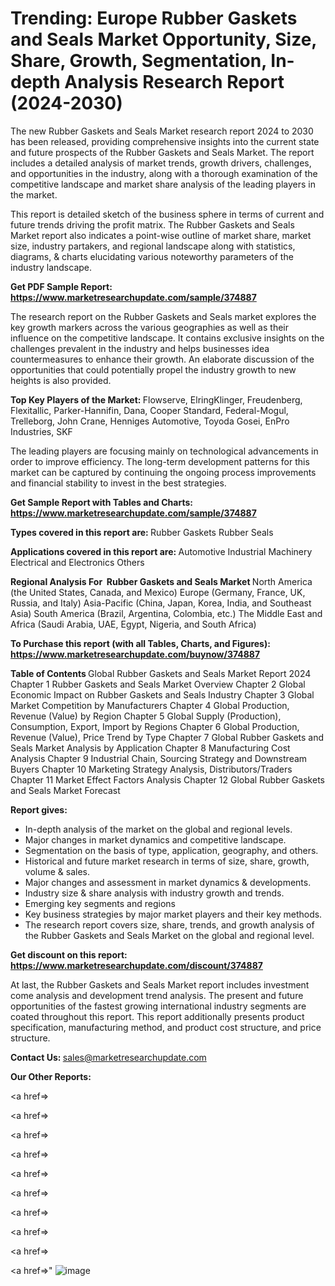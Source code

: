 # Trending: Europe Rubber Gaskets and Seals Market Opportunity, Size, Share, Growth, Segmentation, In-depth Analysis Research Report (2024-2030)

The new Rubber Gaskets and Seals Market research report 2024 to 2030 has been released, providing comprehensive insights into the current state and future prospects of the Rubber Gaskets and Seals Market. The report includes a detailed analysis of market trends, growth drivers, challenges, and opportunities in the industry, along with a thorough examination of the competitive landscape and market share analysis of the leading players in the market.

This report is detailed sketch of the business sphere in terms of current and future trends driving the profit matrix. The Rubber Gaskets and Seals Market report also indicates a point-wise outline of market share, market size, industry partakers, and regional landscape along with statistics, diagrams, &amp; charts elucidating various noteworthy parameters of the industry landscape.

<strong><b>Get PDF Sample Report: <a href=https://www.marketresearchupdate.com/sample/374887>https://www.marketresearchupdate.com/sample/374887</a></b></strong>

The research report on the Rubber Gaskets and Seals market explores the key growth markers across the various geographies as well as their influence on the competitive landscape. It contains exclusive insights on the challenges prevalent in the industry and helps businesses idea countermeasures to enhance their growth. An elaborate discussion of the opportunities that could potentially propel the industry growth to new heights is also provided.

<strong><b>Top Key Players of the Market:
</b></strong>Flowserve, ElringKlinger, Freudenberg, Flexitallic, Parker-Hannifin, Dana, Cooper Standard, Federal-Mogul, Trelleborg, John Crane, Henniges Automotive, Toyoda Gosei, EnPro Industries, SKF<strong><b>
</b></strong>

The leading players are focusing mainly on technological advancements in order to improve efficiency. The long-term development patterns for this market can be captured by continuing the ongoing process improvements and financial stability to invest in the best strategies.

<strong><b>Get Sample Report with Tables and Charts: <a href=https://www.marketresearchupdate.com/sample/374887>https://www.marketresearchupdate.com/sample/374887</a></b></strong>

<strong><b>Types covered in this report are:
</b></strong>Rubber Gaskets
Rubber Seals<strong><b>
</b></strong>

<strong><b>Applications covered in this report are:
</b></strong>Automotive
Industrial Machinery
Electrical and Electronics
Others<strong><b>
</b></strong>

<strong><b>Regional Analysis For  Rubber Gaskets and Seals Market</b></strong><strong><b>
</b></strong>North America (the United States, Canada, and Mexico)
Europe (Germany, France, UK, Russia, and Italy)
Asia-Pacific (China, Japan, Korea, India, and Southeast Asia)
South America (Brazil, Argentina, Colombia, etc.)
The Middle East and Africa (Saudi Arabia, UAE, Egypt, Nigeria, and South Africa)

<strong><b>To Purchase this report (with all Tables, Charts, and Figures): <a href=https://www.marketresearchupdate.com/buynow/374887>https://www.marketresearchupdate.com/buynow/374887</a></b></strong>

<strong><b>Table of Contents</b></strong><strong><b>
</b></strong>Global Rubber Gaskets and Seals Market Report 2024
Chapter 1 Rubber Gaskets and Seals Market Overview
Chapter 2 Global Economic Impact on Rubber Gaskets and Seals Industry
Chapter 3 Global Market Competition by Manufacturers
Chapter 4 Global Production, Revenue (Value) by Region
Chapter 5 Global Supply (Production), Consumption, Export, Import by Regions
Chapter 6 Global Production, Revenue (Value), Price Trend by Type
Chapter 7 Global Rubber Gaskets and Seals Market Analysis by Application
Chapter 8 Manufacturing Cost Analysis
Chapter 9 Industrial Chain, Sourcing Strategy and Downstream Buyers
Chapter 10 Marketing Strategy Analysis, Distributors/Traders
Chapter 11 Market Effect Factors Analysis
Chapter 12 Global Rubber Gaskets and Seals Market Forecast

<strong><b>Report gives:</b></strong>

- In-depth analysis of the market on the global and regional levels.
- Major changes in market dynamics and competitive landscape.
- Segmentation on the basis of type, application, geography, and others.
- Historical and future market research in terms of size, share, growth, volume &amp; sales.
- Major changes and assessment in market dynamics &amp; developments.
- Industry size &amp; share analysis with industry growth and trends.
- Emerging key segments and regions
- Key business strategies by major market players and their key methods.
- The research report covers size, share, trends, and growth analysis of the Rubber Gaskets and Seals Market on the global and regional level.

<strong><b>Get discount on this report: <a href=https://www.marketresearchupdate.com/discount/374887>https://www.marketresearchupdate.com/discount/374887</a></b></strong>

At last, the Rubber Gaskets and Seals Market report includes investment come analysis and development trend analysis. The present and future opportunities of the fastest growing international industry segments are coated throughout this report. This report additionally presents product specification, manufacturing method, and product cost structure, and price structure.

<strong><b>Contact Us:
</b></strong>sales@marketresearchupdate.com

<strong>Our Other Reports:</strong>

<a href=></a>

<a href=></a>

<a href=></a>

<a href=></a>

<a href=></a>

<a href=></a>

<a href=></a>

<a href=></a>

<a href=></a>

<a href=></a>"
![image](https://github.com/Gayatrikarjule/Market-Analysis-360/assets/97346546/939cef46-d643-451a-8c4b-3663dc14301f)
